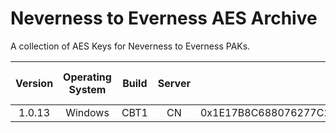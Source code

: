 # Neverness to Everness AES Archive
A collection of AES Keys for Neverness to Everness PAKs.

| Version | Operating System | Build | Server |                                Main AES Keys                                 | pakchunk-5 AES Keys | Status |
|:-------:|:----------------:|:----:|:-------:|:----------------------------------------------------------------------------:|:-------------------:|:------:|
| 1.0.13 | Windows | CBT1 | CN | 0x1E17B8C688076277C200F2D6EC065E97035CC96E63EF1D5F9CF78513CA33F2225 | None | Functional |

